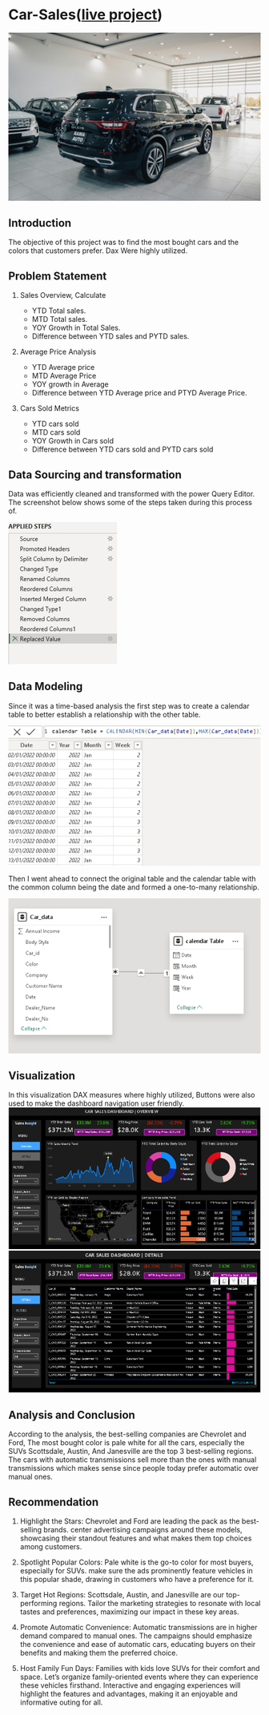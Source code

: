 # Car-Sales([live project](https://app.powerbi.com/links/UxoaFkyT3M?ctid=ae6b8ae8-c4ed-48a6-90ac-578b536f4451&pbi_source=linkShare))

![](yard.jpg)
## Introduction 
The objective of this project was to find the most bought cars and the colors that customers prefer. 
Dax Were highly utilized.
## Problem Statement


1. Sales Overview, Calculate 
    - YTD Total sales.
    - MTD Total sales. 
    - YOY Growth in Total Sales.
    - Difference between YTD sales and PYTD sales.

2.  Average Price Analysis
    - YTD Average price 
    - MTD Average Price
    - YOY growth in Average
    - Difference between YTD Average price and PTYD Average Price.
  
3. Cars Sold Metrics 
    - YTD cars sold
    - MTD cars sold 
    - YOY Growth in Cars sold 
    - Difference between YTD cars sold and PYTD cars sold

## Data Sourcing and transformation
Data was efficiently cleaned and transformed with the power Query Editor. The screenshot below shows some of the steps taken during this process of.

![](Steps_applied.png)

## Data Modeling 
Since it was a time-based analysis the first step was to create a calendar table to better establish a relationship with the other table.

![](calendar_table.png)

Then I went ahead to connect the original table and the calendar table with the common column being the date and formed a one-to-many relationship.

![](Model_data_cars.png)

##  Visualization

In this visualization DAX measures where highly utilized, Buttons were also used to make the dashboard navigation user friendly.
![](folio_pic.png)
![](folio_details.png)

## Analysis and Conclusion
According to the analysis, the best-selling companies are Chevrolet and Ford,
The most bought color is pale white for all the cars, especially the SUVs 
Scottsdale, Austin, And Janesville are the top 3 best-selling regions.
The cars with automatic transmissions sell more than the ones with manual transmissions which makes sense since people today prefer automatic over manual ones.

## Recommendation
1. Highlight the Stars: Chevrolet and Ford are leading the pack as the best-selling brands. center advertising campaigns around these models, showcasing their standout features and what makes them top choices among customers.

2. Spotlight Popular Colors: Pale white is the go-to color for most buyers, especially for SUVs.  make sure the ads prominently feature vehicles in this popular shade, drawing in customers who have a preference for it.

3. Target Hot Regions: Scottsdale, Austin, and Janesville are our top-performing regions. Tailor the marketing strategies to resonate with local tastes and preferences, maximizing our impact in these key areas.

4. Promote Automatic Convenience: Automatic transmissions are in higher demand compared to manual ones. The campaigns should emphasize the convenience and ease of automatic cars, educating buyers on their benefits and making them the preferred choice.

5. Host Family Fun Days: Families with kids love SUVs for their comfort and space. Let’s organize family-oriented events where they can experience these vehicles firsthand. Interactive and engaging experiences will highlight the features and advantages, making it an enjoyable and informative outing for all.








